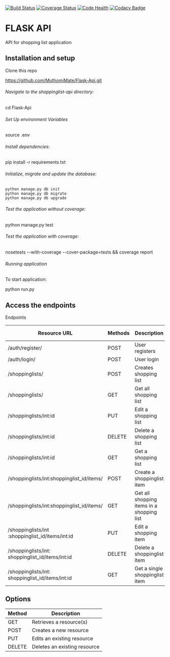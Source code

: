 [![Build Status](https://travis-ci.org/MuthomiMate/Flask-Api.svg?branch=dev)](https://travis-ci.org/MuthomiMate/Flask-Api)
[![Coverage Status](https://coveralls.io/repos/github/MuthomiMate/Flask-Api/badge.svg?branch=dev)](https://coveralls.io/github/MuthomiMate/Flask-Api?branch=dev)
[![Code Health](https://landscape.io/github/MuthomiMate/Flask-Api/dev/landscape.svg?style=flat)](https://landscape.io/github/MuthomiMate/Flask-Api/dev)
[![Codacy Badge](https://api.codacy.com/project/badge/Grade/6de421629c8a4966bcf49be803e8c65f)](https://www.codacy.com/app/MuthomiMate/Flask-Api?utm_source=github.com&amp;utm_medium=referral&amp;utm_content=MuthomiMate/Flask-Api&amp;utm_campaign=Badge_Grade)
# FLASK API
API for shopping list application

## Installation and setup

Clone this repo

https://github.com/MuthomiMate/Flask-Api.git
###### Navigate to the shoppinglist-api directory:

cd Flask-Api
###### Set Up environment Variables

source .env
###### Install dependencies:

pip install -r requirements.txt
###### Initialize, migrate and update the database:
```
python manage.py db init
python manage.py db migrate
python manage.py db upgrade
```
###### Test the application without coverage:

python manage.py test
###### Test the application with coverage:

nosetests --with-coverage --cover-package=tests && coverage report
###### Running application

To start application:

python run.py
## Access the endpoints

Endpoints

|Resource URL|	Methods |	Description	|Requires Token
|------------|----------|---------------|--------------|
|/auth/register/|	POST	|User registers|	FALSE|
|/auth/login/	|POST	|User login	|FALSE
|/shoppinglists/|	POST|	Creates shopping list|	TRUE
|/shoppinglists/|	GET	|Get all shopping list|	TRUE
|/shoppinglists/int:id|	PUT	|Edit a shopping list|	TRUE
|/shoppinglists/int:id|	DELETE|	Delete a shopping list|	TRUE
|/shoppinglists/int:id|	GET	|Get a shopping list|	TRUE
|/shoppinglists/int:shoppinglist_id/items/|	POST|	Create a shoppinglist item|	TRUE
|/shoppinglists/int:shoppinglist_id/items/|	GET	|Get all shopping items in a shopping list|	TRUE
|/shoppinglists/int :shoppinglist_id/items/int:id| PUT|	Edit a shopping item|	TRUE
|/shoppinglists/int: shoppinglist_id/items/int:id|	DELETE|	Delete a shoppinglist item|	TRUE
|/shoppinglists/int: shoppinglist_id/items/int:id|	GET| Get a single shoppinglist item|	TRUE

## Options

|Method	|Description|
|-------|-----------|
|GET|	Retrieves a resource(s)|
|POST|	Creates a new resource|
|PUT|	Edits an existing resource|
|DELETE|	Deletes an existing resource|
